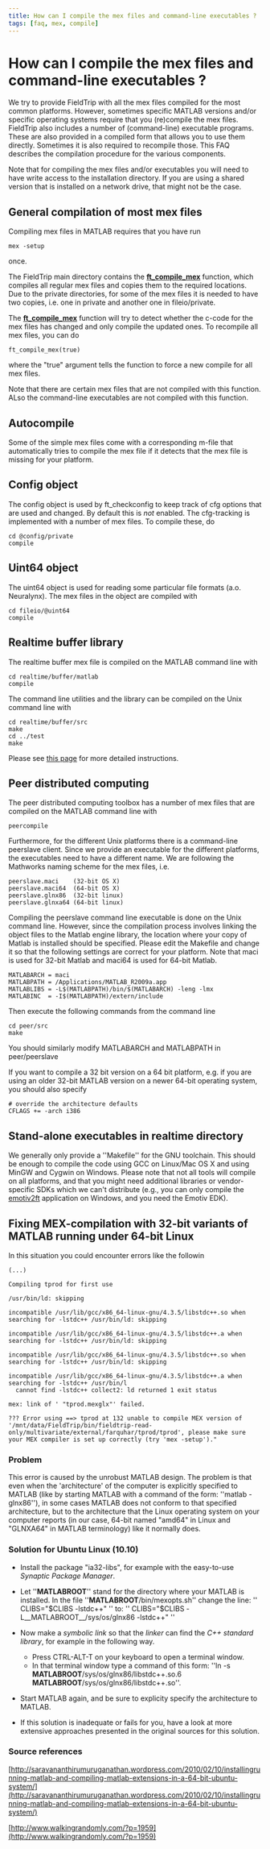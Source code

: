 ```yaml
---
title: How can I compile the mex files and command-line executables ?
tags: [faq, mex, compile]
---
```


#  How can I compile the mex files and command-line executables ?

We try to provide FieldTrip with all the mex files compiled for the most common platforms. However, sometimes specific MATLAB versions and/or specific operating systems require that you (re)compile the mex files. FieldTrip also includes a number of (command-line) executable programs. These are also provided in a compiled form that allows you to use them directly. Sometimes it is also required to recompile those. This FAQ describes the compilation procedure for the various components.

Note that for compiling the mex files and/or executables you will need to have write access to the installation directory. If you are using a shared version that is installed on a network drive, that might not be the case.

## General compilation of most mex files

Compiling mex files in MATLAB requires that you have run

    mex -setup

once.

The FieldTrip main directory contains the **[ft_compile_mex](/reference/ft_compile_mex)** function, which compiles all regular mex files and copies them to the required locations. Due to the private directories, for some of the mex files it is needed to have two copies, i.e. one in private and another one in fileio/private.

The **[ft_compile_mex](/reference/ft_compile_mex)** function will try to detect whether the c-code for the mex files has changed and only compile the updated ones. To recompile all mex files, you can do

    ft_compile_mex(true)

where the "true" argument tells the function to force a new compile for all mex files.

Note that there are certain mex files that are not compiled with this function. ALso the command-line executables are not compiled with this function.

## Autocompile

Some of the simple mex files come with a corresponding m-file that automatically tries to compile the mex file if it detects that the mex file is missing for your platform.

## Config object

The config object is used by ft_checkconfig to keep track of cfg options that are used and changed. By default this is *not* enabled. The cfg-tracking is implemented with a number of mex files. To compile these, do

    cd @config/private
    compile

## Uint64 object

The uint64 object is used for reading some particular file formats (a.o. Neuralynx). The mex files in the object are compiled with

    cd fileio/@uint64
    compile

## Realtime buffer library

The realtime buffer mex file is compiled on the MATLAB command line with

    cd realtime/buffer/matlab
    compile

The command line utilities and the library can be compiled on the Unix command line with

    cd realtime/buffer/src
    make
    cd ../test
    make

Please see [this page](/development/realtime/buffer#compiling_the_code) for more detailed instructions.

## Peer distributed computing

The peer distributed computing toolbox has a number of mex files that are compiled on the MATLAB command line with

    peercompile

Furthermore, for the different Unix platforms there is a command-line peerslave client. Since we provide an executable for the different platforms, the executables need to have a different name. We are following the Mathworks naming scheme for the mex files, i.e.

    peerslave.maci    (32-bit OS X)
    peerslave.maci64  (64-bit OS X)
    peerslave.glnx86  (32-bit linux)
    peerslave.glnxa64 (64-bit linux)

Compiling the peerslave command line executable is done on the Unix command line. However, since the compilation process involves linking the object files to the Matlab engine library, the location where your copy of Matlab is installed should be specified. Please edit the Makefile and change it so that the following settings are correct for your platform. Note that maci is used for 32-bit Matlab and maci64 is used for 64-bit Matlab.

    MATLABARCH = maci
    MATLABPATH = /Applications/MATLAB_R2009a.app
    MATLABLIBS = -L$(MATLABPATH)/bin/$(MATLABARCH) -leng -lmx
    MATLABINC  = -I$(MATLABPATH)/extern/include

Then execute the following commands from the command line

    cd peer/src
    make

You should similarly modify MATLABARCH and MATLABPATH in peer/peerslave

If you want to compile a 32 bit version on a 64 bit platform, e.g. if you are using an older 32-bit MATLAB version on a newer 64-bit operating system, you should also specify

    # override the architecture defaults
    CFLAGS += -arch i386

##  Stand-alone executables in realtime directory

We generally only provide a ''Makefile'' for the GNU toolchain. This should be enough to compile the code using GCC on Linux/Mac OS X and using MinGW and Cygwin on Windows. Please note that not all tools will compile on all platforms, and that you might need additional libraries or vendor-specific SDKs which we can't distribute (e.g., you can only compile the [emotiv2ft](/development/realtime/Emotiv) application on Windows, and you need the Emotiv EDK).

##  Fixing MEX-compilation with 32-bit variants of MATLAB running under 64-bit Linux

In this situation you could encounter errors like the followin

	(...)

	Compiling tprod for first use

	/usr/bin/ld: skipping

	incompatible /usr/lib/gcc/x86_64-linux-gnu/4.3.5/libstdc++.so when searching for -lstdc++ /usr/bin/ld: skipping

	incompatible /usr/lib/gcc/x86_64-linux-gnu/4.3.5/libstdc++.a when searching for -lstdc++ /usr/bin/ld: skipping

	incompatible /usr/lib/gcc/x86_64-linux-gnu/4.3.5/libstdc++.so when searching for -lstdc++ /usr/bin/ld: skipping

	incompatible /usr/lib/gcc/x86_64-linux-gnu/4.3.5/libstdc++.a when searching for -lstdc++ /usr/bin/l
	  cannot find -lstdc++ collect2: ld returned 1 exit status

	mex: link of ' "tprod.mexglx"' failed.

	??? Error using ==> tprod at 132 unable to compile MEX version of '/mnt/data/FieldTrip/bin/fieldtrip-read-only/multivariate/external/farquhar/tprod/tprod', please make sure your MEX compiler is set up correctly (try 'mex -setup')."

### Problem

This error is caused by the unrobust MATLAB design. The problem is that even when the 'architecture' of the computer is explicitly specified to MATLAB (like by starting MATLAB with a command of the form: ''matlab -glnx86''), in some cases MATLAB does not conform to that specified architecture, but to the architecture that the Linux operating system on your computer reports (in our case, 64-bit named "amd64" in Linux and "GLNXA64" in MATLAB terminology) like it normally does.

### Solution for Ubuntu Linux (10.10)

*  Install the package "ia32-libs", for example with the easy-to-use *Synaptic Package Manager*.

*  Let ''__MATLABROOT__'' stand for the directory where your MATLAB is installed. In the file   ''__MATLABROOT__/bin/mexopts.sh'' change the line:
'' CLIBS="$CLIBS -lstdc++" ''
to:
'' CLIBS="$CLIBS -L__MATLABROOT__/sys/os/glnx86 -lstdc++" ''

*  Now make a *symbolic link* so that the *linker* can find the *C++ standard library*, for example in the following way.
    * Press CTRL-ALT-T on your keyboard to open a terminal window.
    * In that terminal window type a command of this form:
''ln -s __MATLABROOT__/sys/os/glnx86/libstdc++.so.6 __MATLABROOT__/sys/os/glnx86/libstdc++.so''.

*  Start MATLAB again, and be sure to explicity specify the architecture to MATLAB.
 * If this solution is inadequate or fails for you, have a look at more extensive approaches presented in the original sources for this solution.

### Source references

[http://saravananthirumuruganathan.wordpress.com/2010/02/10/installingrunning-matlab-and-compiling-matlab-extensions-in-a-64-bit-ubuntu-system/](http://saravananthirumuruganathan.wordpress.com/2010/02/10/installingrunning-matlab-and-compiling-matlab-extensions-in-a-64-bit-ubuntu-system/)

[http://www.walkingrandomly.com/?p=1959](http://www.walkingrandomly.com/?p=1959)
